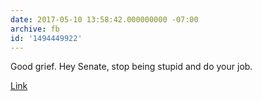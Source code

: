 ```yaml
---
date: 2017-05-10 13:58:42.000000000 -07:00
archive: fb
id: '1494449922'
---
```


Good grief. Hey Senate, stop being stupid and do your job. 

[Link](http://m.motherjones.com/politics/2017/05/senator-angus-king-has-found-new-job-james-comey)
